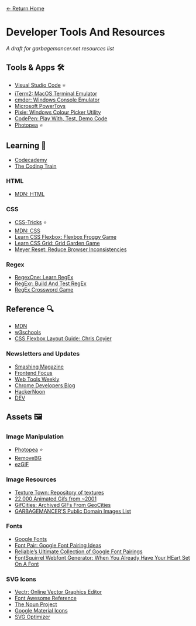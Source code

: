 [← Return Home](/edu-resources)

# **Developer Tools And Resources**

*A draft for garbagemancer.net resources list*

## Tools & Apps 🛠️
* [Visual Studio Code](https://code.visualstudio.com/) ⭐
* [iTerm2: MacOS Terminal Emulator](https://iterm2.com/)
* [cmder: Windows Console Emulator](https://cmder.app/)
* [Microsoft PowerToys](https://github.com/microsoft/PowerToys)
* [Pixie: Windows Colour Picker Utility](http://www.nattyware.com/pixie.php)
* [CodePen: Play With, Test, Demo Code](https://codepen.io/pen)
* [Photopea](https://www.photopea.com/) ⭐

## **Learning** 📖
* [Codecademy](https://www.codecademy.com/)
* [The Coding Train](https://thecodingtrain.com/)

### **HTML**
* [MDN: HTML](https://developer.mozilla.org/en-US/docs/Web/HTML)

### **CSS**
* [CSS-Tricks](https://css-tricks.com/) ⭐
* [MDN: CSS](https://developer.mozilla.org/en-US/docs/Web/CSS)
* [Learn CSS Flexbox: Flexbox Froggy Game](https://flexboxfroggy.com/)
* [Learn CSS Grid: Grid Garden Game](https://cssgridgarden.com/)
* [Meyer Reset: Reduce Browser Inconsistencies](https://meyerweb.com/eric/tools/css/reset/)

### **Regex**
* [RegexOne: Learn RegEx](https://regexone.com/)
* [RegExr: Build And Test RegEx](https://regexr.com/)
* [RegEx Crossword Game](https://regexcrossword.com/)

## **Reference** 🔍
* [MDN](https://developer.mozilla.org/en-US/)
* [w3schools](https://www.w3schools.com/)
* [CSS Flexbox Layout Guide: Chris Coyier](https://css-tricks.com/snippets/css/a-guide-to-flexbox/)

### **Newsletters and Updates**
* [Smashing Magazine](https://www.smashingmagazine.com/)
* [Frontend Focus](https://frontendfoc.us/)
* [Web Tools Weekly](https://webtoolsweekly.com/)
* [Chrome Developers Blog](https://developer.chrome.com/blog/)
* [HackerNoon](https://hackernoon.com/)
* [DEV](https://dev.to/)

## **Assets** 🖼️

### **Image Manipulation**
* [Photopea](https://www.photopea.com/) ⭐
* [RemoveBG](https://www.remove.bg/)
* [ezGIF](https://ezgif.com/)

### **Image Resources**
* [Texture Town: Repository of textures](https://textures.neocities.org/)
* [22,000 Animated Gifs from ~2001](https://gearsphere.tumblr.com/post/696057654698704896/22000-animated-gifs-google-drive)
* [GifCities: Archived GIFs From GeoCities](https://gifcities.org/)
* [GARBAGEMANCER'S Public Domain Images List](https://garbagemancer.net/tools#publicdomain)

### **Fonts**
* [Google Fonts](https://fonts.google.com/)
* [Font Pair: Google Font Pairing Ideas](https://www.fontpair.co/all)
* [Reliable’s Ultimate Collection of Google Font Pairings](https://heyreliable.com/ultimate-google-font-pairings/)
* [FontSquirrel Webfont Generator: When You Already Have Your HEart Set On A Font](https://www.fontsquirrel.com/tools/webfont-generator)

### **SVG Icons**
* [Vectr: Online Vector Graphics Editor](https://vectr.com/)
* [Font Awesome Reference](https://fontawesome.com/search)
* [The Noun Project](https://thenounproject.com/)
* [Google Material Icons](https://fonts.google.com/icons)
* [SVG Optimizer](https://svgoptimizer.com/)
